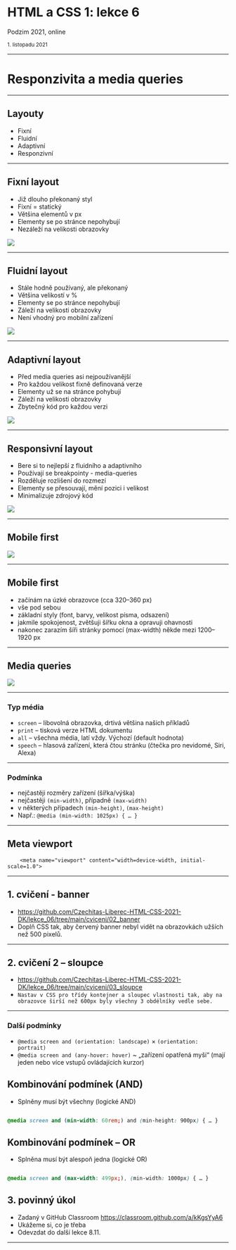 # HTML a CSS 1: lekce 6

Podzim 2021, online

<small>1. listopadu 2021</small>

---

# Responzivita a media queries

---

## Layouty
+ Fixní
+ Fluidní
+ Adaptivní
+ Responzivní

---

## Fixní layout
+ Již dlouho překonaný styl
+ Fixní = statický
+ Většina elementů v px
+ Elementy se po stránce nepohybují
+ Nezáleží na velikosti obrazovky

<img src="https://miro.medium.com/max/2000/1*dUZudP2xfPLzMiw5L8ieTQ.gif" style="max-height: 180vh;" />

---

## Fluidní layout
+ Stále hodně používaný, ale překonaný
+ Většina velikostí v %
+ Elementy se po stránce nepohybují
+ Záleží na velikosti obrazovky
+ Není vhodný pro mobilní  zařízení

<img src="https://miro.medium.com/max/2000/1*Hul4o5D73lpzVeVTk2Cuag.gif" style="max-height: 180vh;" />

---

## Adaptivní layout
+ Před media queries asi nejpoužívanější
+ Pro každou velikost fixně definovaná verze
+ Elementy už se na stránce pohybují
+ Záleží na velikosti obrazovky
+ Zbytečný kód pro každou verzi

<img src="https://miro.medium.com/max/2000/1*LP6jyJPC17EVOk8nKEHYzg.gif" style="max-height: 180vh;" />

---

## Responsivní layout
+ Bere si to nejlepší z fluidního a adaptivního
+ Používají se breakpointy - media-queries
+ Rozděluje rozlišení do rozmezí
+ Elementy se přesouvají, mění pozici i velikost
+ Minimalizuje zdrojový kód

<img src="https://miro.medium.com/max/2000/1*jGg5Y0CIZSGSTDTabsarbQ.gif" style="max-height: 180vh;" />

---

## Mobile first

<img src="https://content.altexsoft.com/media/2017/04/mobile-first-design-1024x404.png" style="max-height: 130vh;" />

---

## Mobile first

+ začínám na úzké obrazovce (cca 320–360 px)
+ vše pod sebou
+ základní styly (font, barvy, velikost písma, odsazení)
+ jakmile spokojenost, zvětšuji šířku okna a opravuji ohavnosti
+ nakonec zarazím šíři stránky pomocí (max-width) někde mezi 1200–1920 px

---

## Media queries

<img src="https://www.vzhurudolu.cz/prirucka-content/dist/images/original/media-query.jpg" style="max-height: 130vh;" />

---

### Typ média

- `screen` – libovolná obrazovka, drtivá většina našich příkladů
- `print` – tisková verze HTML dokumentu
- `all` – všechna média, latí vždy. Výchozí (default hodnota)
- `speech` – hlasová zařízení, která čtou stránku (čtečka pro nevidomé, Siri, Alexa)

---

### Podmínka

- nejčastěji rozměry zařízení (šířka/výška)
- nejčastěji `(min-width)`, případně `(max-width)`
- v některých případech `(min-height)`, `(max-height)`
- Např.: `@media (min-width: 1025px) { … }`

---

## Meta viewport

```htmlmixed
    <meta name="viewport" content="width=device-width, initial-scale=1.0">
```

---

## 1. cvičení - banner

+ https://github.com/Czechitas-Liberec-HTML-CSS-2021-DK/lekce_06/tree/main/cviceni/02_banner
+ Doplň CSS tak, aby červený banner nebyl vidět na obrazovkách užších než 500 pixelů.

---

## 2. cvičení 2 – sloupce

+ https://github.com/Czechitas-Liberec-HTML-CSS-2021-DK/lekce_06/tree/main/cviceni/03_sloupce
+ `Nastav v CSS pro třídy kontejner a sloupec vlastnosti tak, aby na obrazovce širší než 600px byly všechny 3 obdélníky vedle sebe.`

---


### Další podmínky

- `@media screen and (orientation: landscape)` × `(orientation: portrait)`
- `@media screen and (any-hover: hover)` ~ „zařízení opatřená myší“ (mají jeden nebo více vstupů ovládajících kurzor)


## Kombinování podmínek (AND)

- Splněny musí být všechny (logické AND)

```css

@media screen and (min-width: 60rem;) and (min-height: 900px) { … }

```

## Kombinování podmínek – OR

- Splněna musí být alespoň jedna (logické OR)

```css

@media screen and (max-width: 499px;), (min-width: 1000px) { … }

```

## 3. povinný úkol

- Zadaný v GitHub Classroom https://classroom.github.com/a/kKgsYyA6 
- Ukážeme si, co je třeba
- Odevzdat do další lekce 8.11.

---
